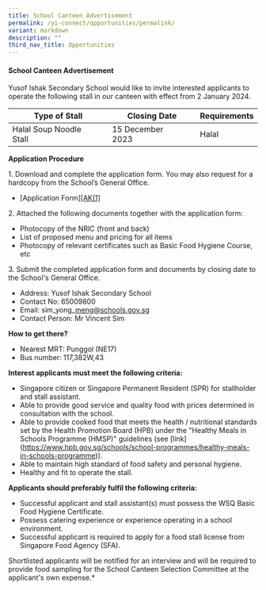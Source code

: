 ```yaml
---
title: School Canteen Advertisement
permalink: /yi-connect/opportunities/permalink/
variant: markdown
description: ""
third_nav_title: Opportunities
---
```

#### School Canteen Advertisement

Yusof Ishak Secondary School would like to invite interested applicants to operate the following stall in our canteen with effect from 2 January 2024.

| Type of Stall | Closing Date | Requirements |
| -------- | -------- | -------- |
| Halal Soup Noodle Stall     | 15 December 2023     | Halal    |

**Application Procedure**

1\. Download and complete the application form. You may also request for a hardcopy from the School’s General Office.

* [Application Form\][\[AK(1\]](#_msocom_1) 

2\. Attached the following documents together with the application form:
* Photocopy of the NRIC (front and back)
* List of proposed menu and pricing for all items
* Photocopy of relevant certificates such as Basic Food Hygiene Course, etc

3\. Submit the completed application form and documents by closing date to the School's General Office.
* Address: Yusof Ishak Secondary School
* Contact No: 65009800
* Email: sim\_yong\_meng@schools.gov.sg
* Contact Person: Mr Vincent Sim

**How to get there?**
* Nearest MRT: Punggol (NE17)
* Bus number: 117,382W,43

**Interest applicants must meet the following criteria:**
* Singapore citizen or Singapore Permanent Resident (SPR) for stallholder and stall assistant.
* Able to provide good service and quality food with prices determined in consultation with the school.
* Able to provide cooked food that meets the health / nutritional standards set by the Health Promotion Board (HPB) under the "Healthy Meals in Schools Programme (HMSP)" guidelines (see \[link\](https://www.hpb.gov.sg/schools/school-programmes/healthy-meals-in-schools-programme)).
* Able to maintain high standard of food safety and personal hygiene.
* Healthy and fit to operate the stall.

**Applicants should preferably fulfil the following criteria:**
* Successful applicant and stall assistant(s) must possess the WSQ Basic Food Hygiene Certificate.
* Possess catering experience or experience operating in a school environment.
* Successful applicant is required to apply for a food stall license from Singapore Food Agency (SFA).

Shortlisted applicants will be notified for an interview and will be required to provide food sampling for the School Canteen Selection Committee at the applicant's own expense.\*